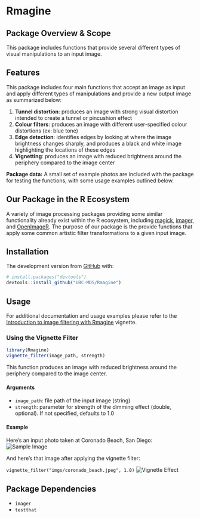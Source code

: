 
# Rmagine

## Package Overview & Scope

This package includes functions that provide several different types of
visual manipulations to an input image.

## Features

This package includes four main functions that accept an image as input
and apply different types of manipulations and provide a new output
image as summarized below:

1.  **Tunnel distortion**: produces an image with strong visual
    distortion intended to create a tunnel or pincushion effect
2.  **Colour filters**: produces an image with different user-specified
    colour distortions (ex: blue tone)
3.  **Edge detection**: identifies edges by looking at where the image
    brightness changes sharply, and produces a black and white image
    highlighting the locations of these edges
4.  **Vignetting**: produces an image with reduced brightness around the
    periphery compared to the image center

**Package data:** A small set of example photos are included with the
package for testing the functions, with some usage examples outlined
below.

## Our Package in the R Ecosystem

A variety of image processing packages providing some similar
functionality already exist within the R ecosystem, including
[magick](https://github.com/ropensci/magick),
[imager](https://github.com/dahtah/imager), and
[OpenImageR](https://github.com/mlampros/OpenImageR). The purpose of our
package is the provide functions that apply some common artistic filter
transformations to a given input image.

## Installation

The development version from [GitHub](https://github.com/) with:

``` r
# install.packages("devtools")
devtools::install_github("UBC-MDS/Rmagine")
```

## Usage

For additional documentation and usage examples please refer to the
[Introduction to image filtering with
Rmagine](vignettes/Rmagine-vignette.html) vignette.

### Using the Vignette Filter

``` r
library(Rmagine)
vignette_filter(image_path, strength)
```

This function produces an image with reduced brightness around the
periphery compared to the image center.

#### Arguments

  - `image_path`: file path of the input image (string)
  - `strength`: parameter for strength of the dimming effect (double,
    optional). If not specified, defaults to 1.0

#### Example

Here’s an input photo taken at Coronado Beach, San Diego: ![Sample
Image](vignettes/imgs/coronado_beach.jpeg)

And here’s that image after applying the vignette filter:

`vignette_filter("imgs/coronado_beach.jpeg", 1.0)` ![Vignette
Effect](vignettes/imgs/vignette.jpeg)

## Package Dependencies

  - `imager`
  - `testthat`
